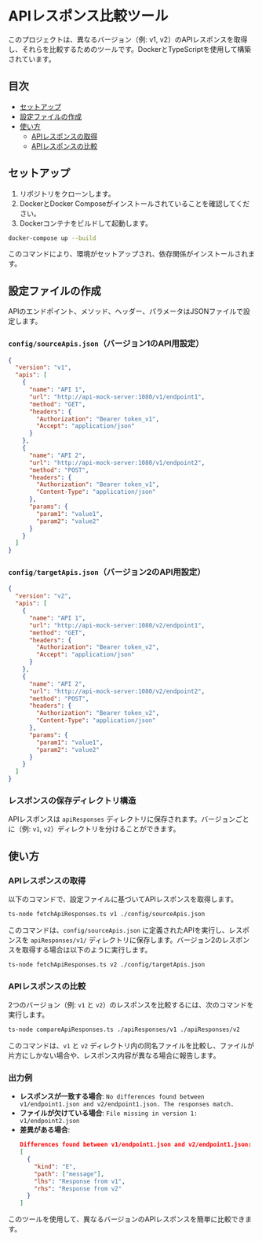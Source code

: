 
# APIレスポンス比較ツール

このプロジェクトは、異なるバージョン（例: v1, v2）のAPIレスポンスを取得し、それらを比較するためのツールです。DockerとTypeScriptを使用して構築されています。

## 目次

- [セットアップ](#セットアップ)
- [設定ファイルの作成](#設定ファイルの作成)
- [使い方](#使い方)
  - [APIレスポンスの取得](#APIレスポンスの取得)
  - [APIレスポンスの比較](#APIレスポンスの比較)

## セットアップ

1. リポジトリをクローンします。
2. DockerとDocker Composeがインストールされていることを確認してください。
3. Dockerコンテナをビルドして起動します。

```bash
docker-compose up --build
```

このコマンドにより、環境がセットアップされ、依存関係がインストールされます。

## 設定ファイルの作成

APIのエンドポイント、メソッド、ヘッダー、パラメータはJSONファイルで設定します。

### `config/sourceApis.json`（バージョン1のAPI用設定）

```json
{
  "version": "v1",
  "apis": [
    {
      "name": "API 1",
      "url": "http://api-mock-server:1080/v1/endpoint1",
      "method": "GET",
      "headers": {
        "Authorization": "Bearer token_v1",
        "Accept": "application/json"
      }
    },
    {
      "name": "API 2",
      "url": "http://api-mock-server:1080/v1/endpoint2",
      "method": "POST",
      "headers": {
        "Authorization": "Bearer token_v1",
        "Content-Type": "application/json"
      },
      "params": {
        "param1": "value1",
        "param2": "value2"
      }
    }
  ]
}
```

### `config/targetApis.json`（バージョン2のAPI用設定）

```json
{
  "version": "v2",
  "apis": [
    {
      "name": "API 1",
      "url": "http://api-mock-server:1080/v2/endpoint1",
      "method": "GET",
      "headers": {
        "Authorization": "Bearer token_v2",
        "Accept": "application/json"
      }
    },
    {
      "name": "API 2",
      "url": "http://api-mock-server:1080/v2/endpoint2",
      "method": "POST",
      "headers": {
        "Authorization": "Bearer token_v2",
        "Content-Type": "application/json"
      },
      "params": {
        "param1": "value1",
        "param2": "value2"
      }
    }
  ]
}
```

### レスポンスの保存ディレクトリ構造

APIレスポンスは `apiResponses` ディレクトリに保存されます。バージョンごとに（例: `v1`, `v2`）ディレクトリを分けることができます。

## 使い方

### APIレスポンスの取得

以下のコマンドで、設定ファイルに基づいてAPIレスポンスを取得します。

```bash
ts-node fetchApiResponses.ts v1 ./config/sourceApis.json
```

このコマンドは、`config/sourceApis.json` に定義されたAPIを実行し、レスポンスを `apiResponses/v1/` ディレクトリに保存します。バージョン2のレスポンスを取得する場合は以下のように実行します。

```bash
ts-node fetchApiResponses.ts v2 ./config/targetApis.json
```

### APIレスポンスの比較

2つのバージョン（例: `v1` と `v2`）のレスポンスを比較するには、次のコマンドを実行します。

```bash
ts-node compareApiResponses.ts ./apiResponses/v1 ./apiResponses/v2
```

このコマンドは、`v1` と `v2` ディレクトリ内の同名ファイルを比較し、ファイルが片方にしかない場合や、レスポンス内容が異なる場合に報告します。

### 出力例

- **レスポンスが一致する場合**: `No differences found between v1/endpoint1.json and v2/endpoint1.json. The responses match.`
- **ファイルが欠けている場合**: `File missing in version 1: v1/endpoint2.json`
- **差異がある場合**: 
  ```json
  Differences found between v1/endpoint1.json and v2/endpoint1.json:
  [
    {
      "kind": "E",
      "path": ["message"],
      "lhs": "Response from v1",
      "rhs": "Response from v2"
    }
  ]
  ```

このツールを使用して、異なるバージョンのAPIレスポンスを簡単に比較できます。
